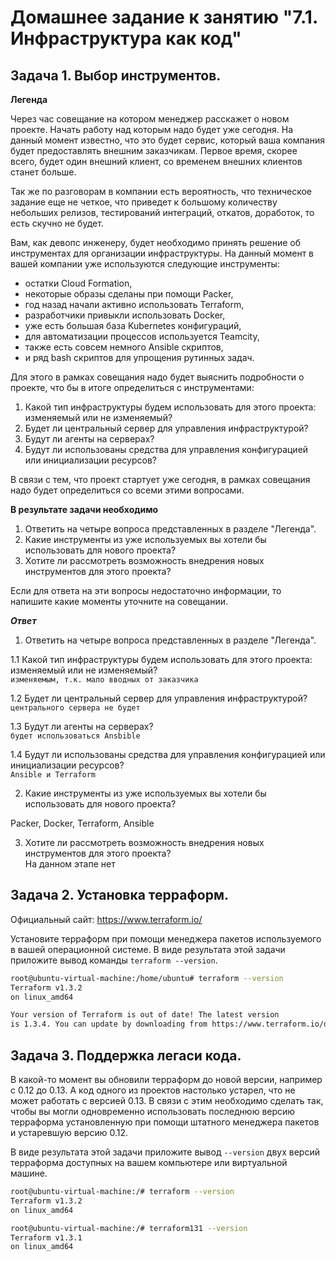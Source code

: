 # Домашнее задание к занятию "7.1. Инфраструктура как код"

## Задача 1. Выбор инструментов.

**Легенда**

Через час совещание на котором менеджер расскажет о новом проекте. Начать работу над которым надо будет уже сегодня. На данный момент известно, что это будет сервис, который ваша компания будет предоставлять внешним заказчикам. Первое время, скорее всего, будет один внешний клиент, со временем внешних клиентов станет больше.

Так же по разговорам в компании есть вероятность, что техническое задание еще не четкое, что приведет к большому количеству небольших релизов, тестирований интеграций, откатов, доработок, то есть скучно не будет.

Вам, как девопс инженеру, будет необходимо принять решение об инструментах для организации инфраструктуры. На данный момент в вашей компании уже используются следующие инструменты:

+ остатки Сloud Formation,
+ некоторые образы сделаны при помощи Packer,
+ год назад начали активно использовать Terraform,
+ разработчики привыкли использовать Docker,
+ уже есть большая база Kubernetes конфигураций,
+ для автоматизации процессов используется Teamcity,
+ также есть совсем немного Ansible скриптов,
+ и ряд bash скриптов для упрощения рутинных задач.

Для этого в рамках совещания надо будет выяснить подробности о проекте, что бы в итоге определиться с инструментами:

1. Какой тип инфраструктуры будем использовать для этого проекта: изменяемый или не изменяемый?
2. Будет ли центральный сервер для управления инфраструктурой?
3. Будут ли агенты на серверах?
4. Будут ли использованы средства для управления конфигурацией или инициализации ресурсов?

В связи с тем, что проект стартует уже сегодня, в рамках совещания надо будет определиться со всеми этими вопросами.

**В результате задачи необходимо**

1. Ответить на четыре вопроса представленных в разделе "Легенда".
2. Какие инструменты из уже используемых вы хотели бы использовать для нового проекта?
3. Хотите ли рассмотреть возможность внедрения новых инструментов для этого проекта?

Если для ответа на эти вопросы недостаточно информации, то напишите какие моменты уточните на совещании.

***Ответ***


1. Ответить на четыре вопроса представленных в разделе "Легенда".


1.1 Какой тип инфраструктуры будем использовать для этого проекта: изменяемый или не изменяемый?<br>
`изменяемым, т.к. мало вводных от заказчика`

1.2 Будет ли центральный сервер для управления инфраструктурой?<br>
`центрального сервера не будет`

1.3 Будут ли агенты на серверах?<br>
`будет использоваться Ansbible`

1.4 Будут ли использованы средства для управления конфигурацией или инициализации ресурсов?<br>
`Ansible и Terraform`



2. Какие инструменты из уже используемых вы хотели бы использовать для нового проекта?<br>

Packer, Docker, Terraform, Ansible

3. Хотите ли рассмотреть возможность внедрения новых инструментов для этого проекта?<br>
На данном этапе нет


## Задача 2. Установка терраформ.

Официальный сайт: https://www.terraform.io/

Установите терраформ при помощи менеджера пакетов используемого в вашей операционной системе. В виде результата этой задачи<br>
приложите вывод команды `terraform --version`.


```bash
root@ubuntu-virtual-machine:/home/ubuntu# terraform --version
Terraform v1.3.2
on linux_amd64

Your version of Terraform is out of date! The latest version
is 1.3.4. You can update by downloading from https://www.terraform.io/downloads.html
```

## Задача 3. Поддержка легаси кода.

В какой-то момент вы обновили терраформ до новой версии, например с 0.12 до 0.13. А код одного из проектов настолько устарел, что не может работать с версией 0.13. В связи с этим необходимо сделать так, чтобы вы могли одновременно использовать последнюю версию терраформа установленную при помощи штатного менеджера пакетов и устаревшую версию 0.12.

В виде результата этой задачи приложите вывод `--version` двух версий терраформа доступных на вашем компьютере или виртуальной машине.

```bash
root@ubuntu-virtual-machine:/# terraform --version
Terraform v1.3.2
on linux_amd64
```
```bash
root@ubuntu-virtual-machine:/# terraform131 --version
Terraform v1.3.1
on linux_amd64
```

